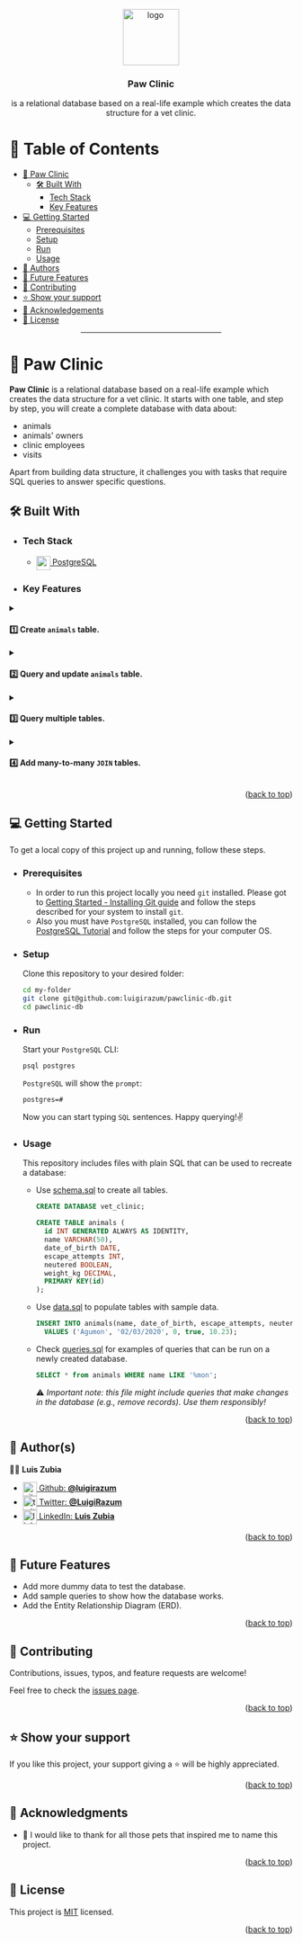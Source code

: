 <a name="readme-top"></a>

<div align="center">

  <img src="https://www.svgrepo.com/download/397723/paw-prints.svg" alt="logo" width="100" height="auto" />
  <br/>

### Paw Clinic
is a relational database based on a real-life example which creates the data structure for a vet clinic.

</div>

# 📗 Table of Contents

- [🐾 Paw Clinic](#about-project)
  - [🛠 Built With](#built-with)
    - [Tech Stack](#tech-stack)
    - [Key Features](#key-features)
- [💻 Getting Started](#getting-started)
  - [Prerequisites](#prerequisites)
  - [Setup](#setup)
  - [Run](#run)
  - [Usage](#usage)
- [👥 Authors](#authors)
- [🔭 Future Features](#future-features)
- [🤝 Contributing](#contributing)
- [⭐️ Show your support](#support)
- [🙏 Acknowledgements](#acknowledgements)
- [📝 License](#license)

<div align="center"><hr width="250px"/></div>

# 🐾 Paw Clinic <a name="about-project"></a>

**Paw Clinic** is a relational database based on a real-life example which creates the data structure for a vet clinic. It starts with one table, and step by step, you will create a complete database with data about:
- animals
- animals' owners
- clinic employees
- visits

Apart from building data structure, it challenges you with tasks that require SQL queries to answer specific questions.

## 🛠 Built With <a name="built-with"></a>

- ### Tech Stack <a name="tech-stack"></a>

  <ul>
    <li>
      <a href="https://www.postgresql.org/">
      <img align="center" width="25px" src="https://wiki.postgresql.org/images/3/30/PostgreSQL_logo.3colors.120x120.png" alt="postgreSQL logo" />
      PostgreSQL
      </a>
    </li>
  </ul>

<!-- Features -->

- ### Key Features <a name="key-features"></a>

<details>
  <summary>

  #### 1️⃣ Create `animals` table.
  </summary>
  
  - Create Database `vet_clinic`.
  - Add Table `animals`.
  - Add demo Data to `animals` table.
  - Use of SQL queries to consult data.

</details>

<details>
  <summary>
  
  #### 2️⃣ Query and update `animals` table.
  </summary>

  - Modify `animals` table.
  - Add more dummy Data to 'animals' table.
  - Use transactions to update and delete records.
  - Use `ROLLBACK` and `SAVEPOINT` to restore the database to a previous state.
  - Use aggregate functions and `GROUP BY` to answer analytical questions.
</details>

<details>
  <summary>
  
  #### 3️⃣ Query multiple tables.
  </summary>

  - Use primary key & foreign key mechanism for joining tables.
    - Add new `owners` and `species` tables and,
    - Add foreign key columns to your existing `animals` table to model one-to-many relationships.
  - Insert data to `owners` and `species` tables.
  - Query multiple tables.
    - Afterward, use `JOIN` to query the data.
  - Prepare complex queries that answer analytical questions.
    - What animals belong to Melody Pond?
    - List of all animals that are pokemon (their type is Pokemon).
    - List all owners and their animals, remember to include those that don't own any animal.
    - How many animals are there per species?
    - List all Digimon owned by Jennifer Orwell.
    - List all animals owned by Dean Winchester that haven't tried to escape.
    - Who owns the most animals?
</details>

<details>
  <summary>

   #### 4️⃣ Add many-to-many `JOIN` tables.
  </summary>

  - Create a table named `vets`.
  - Create a "join table" called `specializations` to handle a **many-to-many** relationship between the tables `species` and `vets`.
  - Create a "join table" called `visits` to handle a **many-to-many** relationship between the tables `animals` and `vets`.
  - Insert data for `vets`.
  - Insert data for `specialties`.
  - Insert data for `visits`.
  - Write more complex queries to use them to answer questions.
    - Who was the last animal seen by William Tatcher?
    - How many different animals did Stephanie Mendez see?
    - List all vets and their specialties, including vets with no specialties.
    - List all animals that visited Stephanie Mendez between April 1st and August 30th, 2020.
    - What animal has the most visits to vets?
    - Who was Maisy Smith's first visit?
    - Details for most recent visit: animal information, vet information, and date of visit.
    - How many visits were with a vet that did not specialize in that animal's species?
    - What specialty should Maisy Smith consider getting? Look for the species she gets the most.
</details>

<p align="right">(<a href="#readme-top">back to top</a>)</p>

<!-- LIVE DEMO

## 🚀 Live Demo <a name="live-demo"></a>

> Add a link to your deployed project.

- [Live Demo Link](<replace-with-your-deployment-URL>)

<p align="right">(<a href="#readme-top">back to top</a>)</p>
-->
<!-- GETTING STARTED -->

## 💻 Getting Started <a name="getting-started"></a>

To get a local copy of this project up and running, follow these steps.

- ### Prerequisites

   - In order to run this project locally you need `git` installed. Please got to [Getting Started - Installing Git guide](https://git-scm.com/book/en/v2/Getting-Started-Installing-Git) and follow the steps described for your system to install `git`.
   - Also you must have `PostgreSQL` installed, you can follow the [PostgreSQL Tutorial](https://www.postgresqltutorial.com/) and follow the steps for your computer OS.


- ### Setup
    Clone this repository to your desired folder:
    ```sh
    cd my-folder
    git clone git@github.com:luigirazum/pawclinic-db.git
    cd pawclinic-db
    ```
- ### Run
    Start your `PostgreSQL` CLI:
    ```sh
    psql postgres
    ```
    `PostgreSQL` will show the `prompt`:
    ```postgresql
    postgres=#
    ```
    Now you can start typing `SQL` sentences. Happy querying!✌️
- ### Usage
  This repository includes files with plain SQL that can be used to recreate a database:
  - Use [schema.sql](./schema.sql) to create all tables.
    ```sql
    CREATE DATABASE vet_clinic;
    ```
    ```sql
    CREATE TABLE animals (
      id INT GENERATED ALWAYS AS IDENTITY,
      name VARCHAR(50),
      date_of_birth DATE,
      escape_attempts INT,
      neutered BOOLEAN,
      weight_kg DECIMAL,
      PRIMARY KEY(id)
    );
    ```
  - Use [data.sql](./data.sql) to populate tables with sample data.
    ```sql
    INSERT INTO animals(name, date_of_birth, escape_attempts, neutered, weight_kg)
      VALUES ('Agumon', '02/03/2020', 0, true, 10.23);
    ```
  - Check [queries.sql](./queries.sql) for examples of queries that can be run on a newly created database.
    ```sql
    SELECT * from animals WHERE name LIKE '%mon';
    ```
    ⚠️ _*Important note: this file might include queries that make changes in the database (e.g., remove records). Use them responsibly!*_

<p align="right">(<a href="#readme-top">back to top</a>)</p>

<!-- AUTHORS -->

## 👥 Author(s) <a name="authors"></a>

👨‍💻 **Luis Zubia**

<ul>
  <li>
      <a href="https://github.com/luigirazum">
      <img align="center" width="25px" src="https://upload.wikimedia.org/wikipedia/commons/2/24/Github_logo_svg.svg" alt="github logo" />
      Github: <b>@luigirazum</b>
      </a>
    </li>
    <li>
      <a href="https://twitter.com/LuigiRazum">
      <img align="center" width="25px" src="https://upload.wikimedia.org/wikipedia/commons/6/6f/Logo_of_Twitter.svg" alt="twitter logo" />
      Twitter: <b>@LuigiRazum</b>
      </a>
    </li>
    <li>
      <a href="https://linkedin.com/in/luiszubia">
      <img align="center" width="25px" src="https://upload.wikimedia.org/wikipedia/commons/c/ca/LinkedIn_logo_initials.png" alt="linkedin logo" />
      LinkedIn: <b>Luis Zubia</b>
      </a>
    </li>
</ul>

<p align="right">(<a href="#readme-top">back to top</a>)</p>

<!-- FUTURE FEATURES -->

## 🔭 Future Features <a name="future-features"></a>

- Add more dummy data to test the database.
- Add sample queries to show how the database works.
- Add the Entity Relationship Diagram (ERD).

<p align="right">(<a href="#readme-top">back to top</a>)</p>

<!-- CONTRIBUTING -->

## 🤝 Contributing <a name="contributing"></a>

Contributions, issues, typos, and feature requests are welcome!

Feel free to check the [issues page](../../issues/).

<p align="right">(<a href="#readme-top">back to top</a>)</p>

<!-- SUPPORT -->

## ⭐️ Show your support <a name="support"></a>

If you like this project, your support giving a ⭐ will be highly appreciated.

<p align="right">(<a href="#readme-top">back to top</a>)</p>

<!-- ACKNOWLEDGEMENTS -->

## 🙏 Acknowledgments <a name="acknowledgements"></a>

- 🐾 I would like to thank for all those pets that inspired me to name this project.

<p align="right">(<a href="#readme-top">back to top</a>)</p>

<!-- FAQ (optional)

## ❓ FAQ <a name="faq"></a>

> Add at least 2 questions new developers would ask when they decide to use your project.

- **[Question_1]**

  - [Answer_1]

- **[Question_2]**

  - [Answer_2]

<p align="right">(<a href="#readme-top">back to top</a>)</p>
-->
<!-- LICENSE -->

## 📝 License <a name="license"></a>

This project is [MIT](./LICENSE) licensed.

<p align="right">(<a href="#readme-top">back to top</a>)</p>
